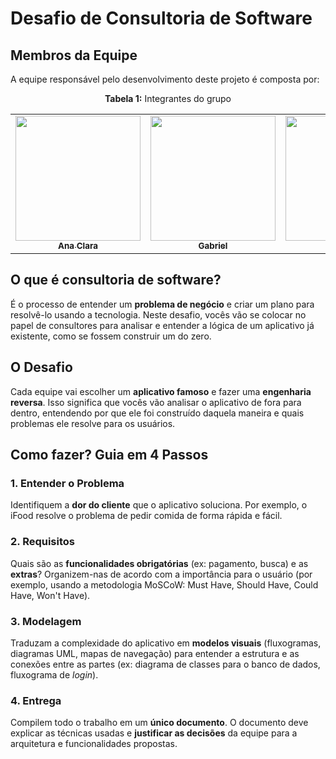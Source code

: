 

# Desafio de Consultoria de Software

## Membros da Equipe
A equipe responsável pelo desenvolvimento deste projeto é composta por:

<p align="center"><strong>Tabela 1:</strong> Integrantes do grupo</p>

<table>
    <tr>
    <td align="center"><a href="https://github.com/AnnaClarafg"><img src="https://avatars.githubusercontent.com/u/169397157?v=4" width="200px;" alt=""/><br/><sub><b>Ana Clara</b></sub></a><br/>
    <td align="center"><a href="https://github.com/Gabriel"><img src="" width="200px;" alt=""/><br /><sub><b>Gabriel</b></sub></a><br />
    <td align="center"><a href="https://github.com/JoaoPC10"><img src="https://avatars.githubusercontent.com/u/104221138?v=4" width="200px;" alt=""/><br /><sub><b>João Igor</b></sub></a><br />
    <td align="center"><a href="https://github.com/luisa12ll"><img src="https://avatars.githubusercontent.com/u/194189725?v=4 width="200px;" alt=""/><br /><sub><b>Luisa</b></sub></a><br />
    <td align="center"><a href="https://github.com/edumoisessilva"><img src="https://avatars.githubusercontent.com/u/185516590?v=4" width="200px;" alt=""/><br /><sub><b>Moisés
    </tr>
</table>




## O que é consultoria de software?

É o processo de entender um **problema de negócio** e criar um plano para resolvê-lo usando a tecnologia. Neste desafio, vocês vão se colocar no papel de consultores para analisar e entender a lógica de um aplicativo já existente, como se fossem construir um do zero.

## O Desafio

Cada equipe vai escolher um **aplicativo famoso** e fazer uma **engenharia reversa**. Isso significa que vocês vão analisar o aplicativo de fora para dentro, entendendo por que ele foi construído daquela maneira e quais problemas ele resolve para os usuários.

## Como fazer? Guia em 4 Passos

### 1. Entender o Problema

Identifiquem a **dor do cliente** que o aplicativo soluciona. Por exemplo, o iFood resolve o problema de pedir comida de forma rápida e fácil.

### 2. Requisitos

Quais são as **funcionalidades obrigatórias** (ex: pagamento, busca) e as **extras**? Organizem-nas de acordo com a importância para o usuário (por exemplo, usando a metodologia MoSCoW: Must Have, Should Have, Could Have, Won't Have).

### 3. Modelagem

Traduzam a complexidade do aplicativo em **modelos visuais** (fluxogramas, diagramas UML, mapas de navegação) para entender a estrutura e as conexões entre as partes (ex: diagrama de classes para o banco de dados, fluxograma de *login*).

### 4. Entrega

Compilem todo o trabalho em um **único documento**. O documento deve explicar as técnicas usadas e **justificar as decisões** da equipe para a arquitetura e funcionalidades propostas.
